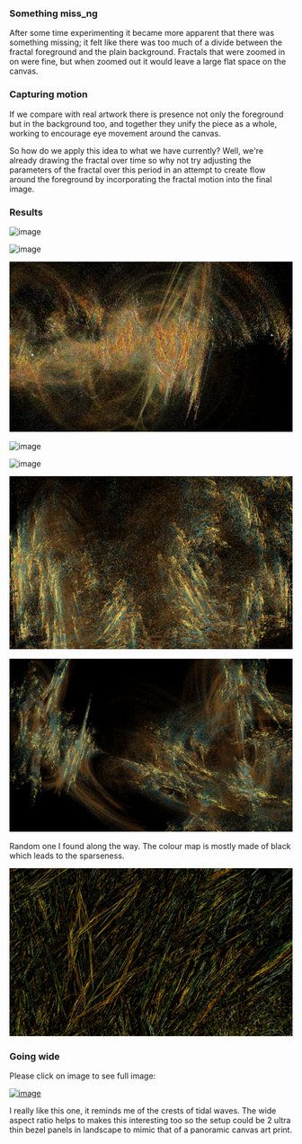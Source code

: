 
### Something miss_ng

After some time experimenting it became more apparent that there was something missing; it felt like there was too much of a divide between the fractal foreground and the plain background.  Fractals that were zoomed in on were fine, but when zoomed out it would leave a large flat  space on the canvas.

### Capturing motion

If we compare with real artwork there is presence not only the foreground but in the background too, and together they unify the piece as a whole, working to encourage eye movement around the canvas.

So how do we apply this idea to what we have currently? Well, we're already drawing the fractal over time so why not try adjusting the parameters of the fractal over this period in an attempt to create flow around the foreground by incorporating the fractal motion into the final image.  

### Results

![image](../project_images/flow/Capture18.PNG?raw=true "image")

![image](../project_images/flow/Capture20.PNG?raw=true "image")

![image](../project_images/flow/Capture25.PNG?raw=true "image")

![image](../project_images/flow/Capture29.PNG?raw=true "image")

![image](../project_images/flow/Capture35.PNG?raw=true "image")

![image](../project_images/flow/Capture37.PNG?raw=true "image")

![image](../project_images/flow/Capture41.PNG?raw=true "image")

Random one I found along the way. The colour map is mostly made of black which leads to the sparseness.

![image](../project_images/flow/Capture32.PNG?raw=true "image")

### Going wide

Please click on image to see full image:

[![image](../project_images/flow/Capture42.PNG?raw=true "image")](../project_images/flow/Capture42.PNG)

I really like this one, it reminds me of the crests of tidal waves.  The wide aspect ratio helps to makes this interesting too so the setup could be 2 ultra thin bezel panels in landscape to mimic that of a panoramic canvas art print.

